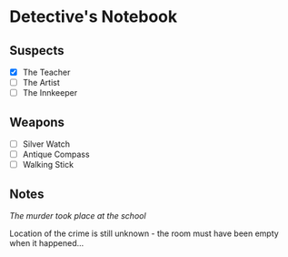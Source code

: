 # Detective's Notebook

## Suspects
- [X] The Teacher
- [ ] The Artist
- [ ] The Innkeeper

## Weapons
- [ ] Silver Watch
- [ ] Antique Compass
- [ ] Walking Stick

## Notes
*The murder took place at the school*

Location of the crime is still unknown - the room must have been empty when it happened...
